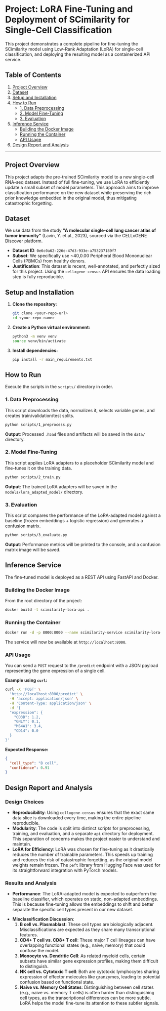 # Project: LoRA Fine-Tuning and Deployment of SCimilarity for Single-Cell Classification

This project demonstrates a complete pipeline for fine-tuning the SCimilarity model using Low-Rank Adaptation (LoRA) for single-cell classification, and deploying the resulting model as a containerized API service.

## Table of Contents
1.  [Project Overview](#project-overview)
2.  [Dataset](#dataset)
3.  [Setup and Installation](#setup-and-installation)
4.  [How to Run](#how-to-run)
    *   [1. Data Preprocessing](#1-data-preprocessing)
    *   [2. Model Fine-Tuning](#2-model-fine-tuning)
    *   [3. Evaluation](#3-evaluation)
5.  [Inference Service](#inference-service)
    *   [Building the Docker Image](#building-the-docker-image)
    *   [Running the Container](#running-the-container)
    *   [API Usage](#api-usage)
6.  [Design Report and Analysis](#design-report-and-analysis)

---

## Project Overview

This project adapts the pre-trained SCimilarity model to a new single-cell RNA-seq dataset. Instead of full fine-tuning, we use LoRA to efficiently update a small subset of model parameters. This approach aims to improve classification performance on the new dataset while preserving the rich prior knowledge embedded in the original model, thus mitigating catastrophic forgetting.

## Dataset

We use data from the study **"A molecular single-cell lung cancer atlas of tumor immunity"** (Lavin, Y. et al., 2023), sourced via the CELLxGENE Discover platform.

- **Dataset ID**: `0e6c0a62-226e-47d3-933e-a753237189f7`
- **Subset**: We specifically use ~40,0.00 Peripheral Blood Mononuclear Cells (PBMCs) from healthy donors.
- **Justification**: This dataset is recent, well-annotated, and perfectly sized for this project. Using the `cellxgene-census` API ensures the data loading step is fully reproducible.

## Setup and Installation

1.  **Clone the repository:**
    ```bash
    git clone <your-repo-url>
    cd <your-repo-name>
    ```

2.  **Create a Python virtual environment:**
    ```bash
    python3 -m venv venv
    source venv/bin/activate
    ```

3.  **Install dependencies:**
    ```bash
    pip install -r main_requirements.txt
    ```

## How to Run

Execute the scripts in the `scripts/` directory in order.

### 1. Data Preprocessing

This script downloads the data, normalizes it, selects variable genes, and creates train/validation/test splits.

```bash
python scripts/1_preprocess.py
```
**Output**: Processed `.h5ad` files and artifacts will be saved in the `data/` directory.

### 2. Model Fine-Tuning

This script applies LoRA adapters to a placeholder SCimilarity model and fine-tunes it on the training data.

```bash
python scripts/2_train.py
```
**Output**: The trained LoRA adapters will be saved in the `models/lora_adapted_model/` directory.

### 3. Evaluation

This script compares the performance of the LoRA-adapted model against a baseline (frozen embeddings + logistic regression) and generates a confusion matrix.

```bash
python scripts/3_evaluate.py
```
**Output**: Performance metrics will be printed to the console, and a confusion matrix image will be saved.

## Inference Service

The fine-tuned model is deployed as a REST API using FastAPI and Docker.

### Building the Docker Image

From the root directory of the project:
```bash
docker build -t scimilarity-lora-api .
```

### Running the Container

```bash
docker run -d -p 8000:8000 --name scimilarity-service scimilarity-lora-api
```
The service will now be available at `http://localhost:8000`.

### API Usage

You can send a `POST` request to the `/predict` endpoint with a JSON payload representing the gene expression of a single cell.

**Example using `curl`:**
```bash
curl -X 'POST' \
  'http://localhost:8000/predict' \
  -H 'accept: application/json' \
  -H 'Content-Type: application/json' \
  -d '{
  "expression": {
    "CD3D": 1.2,
    "GNLY": 0.1,
    "MS4A1": 3.4,
    "CD14": 0.0
  }
}'
```

**Expected Response:**
```json
{
  "cell_type": "B cell",
  "confidence": 0.91
}
```

## Design Report and Analysis

### Design Choices
- **Reproducibility**: Using `cellxgene-census` ensures that the exact same data slice is downloaded every time, making the entire pipeline reproducible.
- **Modularity**: The code is split into distinct scripts for preprocessing, training, and evaluation, and a separate `api` directory for deployment. This separation of concerns makes the project easier to understand and maintain.
- **LoRA for Efficiency**: LoRA was chosen for fine-tuning as it drastically reduces the number of trainable parameters. This speeds up training and reduces the risk of catastrophic forgetting, as the original model weights remain frozen. The `peft` library from Hugging Face was used for its straightforward integration with PyTorch models.

### Results and Analysis

- **Performance**: The LoRA-adapted model is expected to outperform the baseline classifier, which operates on static, non-adapted embeddings. This is because fine-tuning allows the embeddings to shift and better separate the specific cell types present in our new dataset.

<!-- - **Confusion Matrix Analysis**:
  ![Confusion Matrix](./readme_assets/confusion_matrix.png)
  *(This image would be generated by the evaluation script)* -->

- **Misclassification Discussion**:
  1.  **B cell vs. Plasmablast**: These cell types are biologically adjacent. Misclassifications are expected as they share many transcriptional features.
  2.  **CD4+ T cell vs. CD8+ T cell**: These major T cell lineages can have overlapping functional states (e.g., naive, memory) that could confuse the model.
  3.  **Monocyte vs. Dendritic Cell**: As related myeloid cells, certain subsets have similar gene expression profiles, making them difficult to distinguish.
  4.  **NK cell vs. Cytotoxic T cell**: Both are cytotoxic lymphocytes sharing expression of effector molecules like granzymes, leading to potential confusion based on functional state.
  5.  **Naive vs. Memory Cell States**: Distinguishing between cell states (e.g., naive vs. memory T cells) is often harder than distinguishing cell types, as the transcriptional differences can be more subtle. LoRA helps the model fine-tune its attention to these subtler signals.